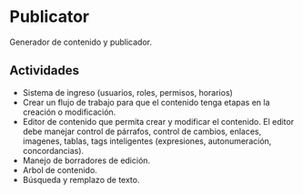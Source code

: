 # Publicator

Generador de contenido y publicador.

## Actividades

- Sistema de ingreso (usuarios, roles, permisos, horarios)
- Crear un flujo de trabajo para que el contenido tenga etapas en la creación o modificación.
- Editor de contenido que permita crear y modificar el contenido. El editor debe manejar control de párrafos,
control de cambios, enlaces, imagenes, tablas, tags inteligentes (expresiones, autonumeración, concordancias).
- Manejo de borradores de edición.
- Arbol de contenido.
- Búsqueda y remplazo de texto.
